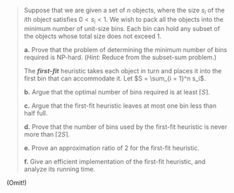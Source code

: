 > Suppose that we are given a set of $n$ objects, where the size $s_i$ of the $i$th object satisfies $0 < s_i < 1$. We wish to pack all the objects into the minimum number of unit-size bins. Each bin can hold any subset of the objects whose total size does not exceed $1$.
>
> **a.** Prove that the problem of determining the minimum number of bins required is $\text{NP-hard}$. ($\textit{Hint:}$ Reduce from the subset-sum problem.)
>
> The **_first-fit_** heuristic takes each object in turn and places it into the first bin that can accommodate it. Let $S = \sum_{i = 1}^n s_i$.
>
> **b.** Argue that the optimal number of bins required is at least $\lceil S \rceil$.
>
> **c.** Argue that the first-fit heuristic leaves at most one bin less than half full.
>
> **d.** Prove that the number of bins used by the first-fit heuristic is never more than $\lceil 2S \rceil$.
>
> **e.** Prove an approximation ratio of $2$ for the first-fit heuristic.
>
> **f.** Give an efficient implementation of the first-fit heuristic, and analyze its running time.

(Omit!)
